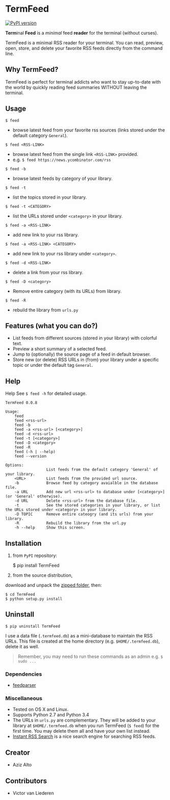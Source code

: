 # TermFeed

[![PyPI version](https://badge.fury.io/py/termfeed.svg)](http://badge.fury.io/py/termfeed)

**Term**inal **Feed** is a *minimal* feed **reader** for the terminal (without curses).

TermFeed is a minimal RSS reader for your terminal. You can read, preview, open, store, and delete your favorite RSS feeds directly from the command line.

## Why TermFeed?
TermFeed is perfect for terminal addicts who want to stay up-to-date with the world by quickly reading feed summaries WITHOUT leaving the terminal.


## Usage

`$ feed`

- browse latest feed from your favorite rss sources (links stored under the default category `General`).

`$ feed <RSS-LINK>`

- browse latest feed from the single link `<RSS-LINK>` provided.
- e.g. `$ feed https://news.ycombinator.com/rss`

`$ feed -b`

- browse latest feeds by category of your library.

`$ feed -t`

- list the topics stored in your library.

`$ feed -t <CATEGORY>`

- list the URLs stored under `<category>` in your library.

`$ feed -a <RSS-LINK>`

- add new link to your rss library.

`$ feed -a <RSS-LINK> <CATEGORY>`

- add new link to your rss library under `<category>`.

`$ feed -d <RSS-LINK>`

- delete a link from your rss library.

`$ feed -D <category>`
- Remove entire category (with its URLs) from library.

`$ feed -R`

- rebuild the library from `urls.py`


## Features (what you can do?)

- List feeds from different sources (stored in your library) with colorful text.
- Preview a short summary of a selected feed.
- Jump to (optionally) the source page of a feed in default browser.
- Store new (or delete) RSS URLs in (from) your library under a specific topic or under the default tag `General`.


## Help

Help
See `$ feed -h` for detailed usage.

```
TermFeed 0.0.8

Usage:
    feed
    feed <rss-url>
    feed -b
    feed -a <rss-url> [<category>]
    feed -d <rss-url>
    feed -t [<category>]
    feed -D <category>
    feed -R
    feed (-h | --help)
    feed --version

Options:
                  List feeds from the default category 'General' of your library.
    <URL>         List feeds from the provided url source.
    -b            Browse feed by category avaialble in the database file.
    -a URL        Add new url <rss-url> to database under [<category>] (or 'General' otherwise).
    -d URL        Delete <rss-url> from the database file.
    -t            See the stored categories in your library, or list the URLs stored under <category> in your library.
    -D TOPIC      Remove entire cateogry (and its urls) from your library.
    -R            Rebuild the library from the url.py
    -h --help     Show this screen.
```


## Installation

1) from `PyPI` repository:

	$ pip install TermFeed


2) from the source distribution,

download and unpack the [zipped folder](https://github.com/iamaziz/TermFeed/archive/master.zip), then:

	$ cd TermFeed
	$ python setup.py install

## Uninstall


	$ pip uninstall TermFeed

I use a data file (`.termfeed.db`) as a mini-database to maintain the RSS URLs.
This file is created at the home directory (e.g. `$HOME/.termfeed.db`), delete it as well.


> Remember, you may need to run these commands as an admin e.g.
> 	`$ sudo ...`


### Dependencies

- [feedparser](https://pypi.python.org/pypi/feedparser)


### Miscellaneous

- Tested on OS X and Linux.
- Supports Python 2.7 and Python 3.4
- The URLs in `urls.py` are complementary. They will be added to your library at `$HOME/.termfeed.db` when you run TermFeed (`$ feed`) for the first time. You may delete them all and have your own list instead.
- [Instant RSS Search](http://ctrlq.org/rss) is a nice search engine for searching RSS feeds.


## Creator

- Aziz Alto

## Contributors
- Victor van Liederen
